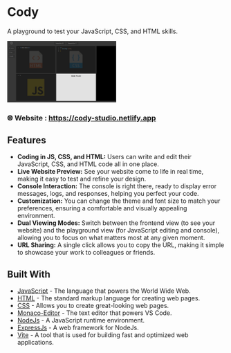 # Cody

A playground to test your JavaScript, CSS, and HTML skills.

<img  width="50%" src="./public/cody.png" />
 
### 🌐 Website : https://cody-studio.netlify.app

## Features 

- **Coding in JS, CSS, and HTML:**  Users can write and edit their JavaScript, CSS, and HTML code all in one place.
- **Live Website Preview:**   See your website come to life in real time, making it easy to test and refine your design.
- **Console Interaction:**  The console is right there, ready to display error messages, logs, and responses, helping you perfect your code.
- **Customization:**  You can change the theme and font size to match your preferences, ensuring a comfortable and visually appealing environment.
- **Dual Viewing Modes:**  Switch between the frontend view (to see your website) and the playground view (for JavaScript editing and console), allowing you to focus on what matters most at any given moment.
- **URL Sharing:** A single click allows you to copy the URL, making it simple to showcase your work to colleagues or friends.

## Built With 
  
- [JavaScript](https://www.javascript.com/) - The language that powers the World Wide Web.
- [HTML](https://www.w3schools.com/html/) - The standard markup language for creating web pages.
- [CSS](https://www.w3.org/Style/CSS/Overview.en.html) - Allows you to create great-looking web pages.
- [Monaco-Editor](https://www.npmjs.com/package/monaco-editor#monaco-editor) -  The text editor that powers VS Code.
- [NodeJs](https://nodejs.org/en) - A JavaScript runtime environment.
- [ExpressJs](https://expressjs.com/) - A web framework for NodeJs.
- [Vite](https://vitejs.dev/) - A tool that is used for building fast and optimized web applications. 





